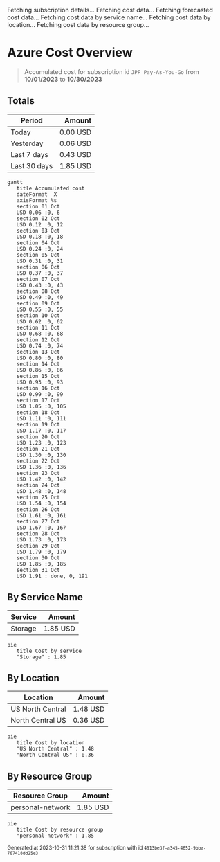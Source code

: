 Fetching subscription details...
Fetching cost data...
Fetching forecasted cost data...
Fetching cost data by service name...
Fetching cost data by location...
Fetching cost data by resource group...
# Azure Cost Overview

> Accumulated cost for subscription id `JPF Pay-As-You-Go` from **10/01/2023** to **10/30/2023**

## Totals

|Period|Amount|
|---|---:|
|Today|0.00 USD|
|Yesterday|0.06 USD|
|Last 7 days|0.43 USD|
|Last 30 days|1.85 USD|

```mermaid
gantt
   title Accumulated cost
   dateFormat  X
   axisFormat %s
   section 01 Oct
   USD 0.06 :0, 6
   section 02 Oct
   USD 0.12 :0, 12
   section 03 Oct
   USD 0.18 :0, 18
   section 04 Oct
   USD 0.24 :0, 24
   section 05 Oct
   USD 0.31 :0, 31
   section 06 Oct
   USD 0.37 :0, 37
   section 07 Oct
   USD 0.43 :0, 43
   section 08 Oct
   USD 0.49 :0, 49
   section 09 Oct
   USD 0.55 :0, 55
   section 10 Oct
   USD 0.62 :0, 62
   section 11 Oct
   USD 0.68 :0, 68
   section 12 Oct
   USD 0.74 :0, 74
   section 13 Oct
   USD 0.80 :0, 80
   section 14 Oct
   USD 0.86 :0, 86
   section 15 Oct
   USD 0.93 :0, 93
   section 16 Oct
   USD 0.99 :0, 99
   section 17 Oct
   USD 1.05 :0, 105
   section 18 Oct
   USD 1.11 :0, 111
   section 19 Oct
   USD 1.17 :0, 117
   section 20 Oct
   USD 1.23 :0, 123
   section 21 Oct
   USD 1.30 :0, 130
   section 22 Oct
   USD 1.36 :0, 136
   section 23 Oct
   USD 1.42 :0, 142
   section 24 Oct
   USD 1.48 :0, 148
   section 25 Oct
   USD 1.54 :0, 154
   section 26 Oct
   USD 1.61 :0, 161
   section 27 Oct
   USD 1.67 :0, 167
   section 28 Oct
   USD 1.73 :0, 173
   section 29 Oct
   USD 1.79 :0, 179
   section 30 Oct
   USD 1.85 :0, 185
   section 31 Oct
   USD 1.91 : done, 0, 191
```

## By Service Name

|Service|Amount|
|---|---:|
|Storage|1.85 USD|

```mermaid
pie
   title Cost by service
   "Storage" : 1.85
```

## By Location

|Location|Amount|
|---|---:|
|US North Central|1.48 USD|
|North Central US|0.36 USD|

```mermaid
pie
   title Cost by location
   "US North Central" : 1.48
   "North Central US" : 0.36
```

## By Resource Group

|Resource Group|Amount|
|---|---:|
|personal-network|1.85 USD|

```mermaid
pie
   title Cost by resource group
   "personal-network" : 1.85
```

<sup>Generated at 2023-10-31 11:21:38 for subscription with id `4913be3f-a345-4652-9bba-767418dd25e3`</sup>
